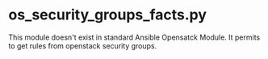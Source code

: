 # os_security_groups_facts.py

This module doesn't exist in standard Ansible Opensatck Module.
It permits to get rules from openstack security groups.